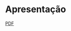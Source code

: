
# Apresentação

[PDF](https://github.com/Felipehonorato1/Peterpao/blob/master/PETER_P_O%20(1).pdf)
